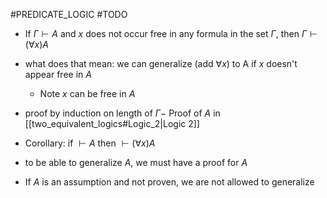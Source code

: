 #PREDICATE_LOGIC 
#TODO 
- If $\Gamma \vdash A$ and $x$ does not occur free in any formula in the set $\Gamma$, then $\Gamma \vdash (\forall x)A$  
- what does that mean: we can generalize (add $\forall x$)  to A if $x$ doesn't appear free in $A$ 
	- Note $x$ can be free in $A$
- proof by induction on length of $\Gamma -$ Proof of $A$ in [[two_equivalent_logics#Logic_2|Logic 2]] 

- Corollary: if $\vdash A$ then $\vdash(\forall x)A$
- to be able to generalize $A$, we must have a proof for $A$
- If $A$ is an assumption and not proven, we are not allowed to generalize